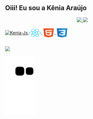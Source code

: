 ## Oiii! Eu sou a Kênia Araújo

<div align="center">
  <a href="https://github.com/kenia.kfa">
  <img height="180em" src="https://github-readme-stats.vercel.app/api?username=keniakfa_icons=true&theme=dracula&include_all_commits=true&count_private=true"/>
  <img height="180em" src="https://github-readme-stats.vercel.app/api/top-langs/?username=keniakfa&layout=compact&langs_count=7&theme=dracula"/>
</div>
<div style="display: inline_block"><br>
  <img align="center" alt="Kenia-Js" height="30" width="40" src="https://raw.githubusercontent.com/devicons/devicon/master/icons/javascript/javascript-  plain.svg">
  <img align="center" alt="Kenia-React" height="30" width="40" src="https://raw.githubusercontent.com/devicons/devicon/master/icons/react/react-original.svg">
  <img align="center" alt="Kenia-HTML" height="30" width="40" src="https://raw.githubusercontent.com/devicons/devicon/master/icons/html5/html5-original.svg">
  <img align="center" alt="kenia-CSS" height="30" width="40" src="https://raw.githubusercontent.com/devicons/devicon/master/icons/css3/css3-original.svg">
  
  
  ##
 
<div> 
<a href = "kenia.kfa@gmail.com"><img src="https://img.shields.io/badge/-Gmail-%23333?style=for-the-badge&logo=gmail&logoColor=white" target="_blank"></a>
  
  ![Snake animation](https://github.com/rafaballerini/rafaballerini/blob/output/github-contribution-grid-snake.svg)
  </div> 
